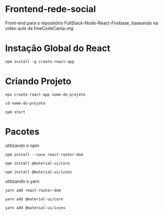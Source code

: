# Frontend-rede-social

Front-end para o repositório FullStack-Node-React-Firebase, baseando na vídeo aula da freeCodeCamp.org


# Instação Global do React  
`npm install -g create-react-app`

# Criando Projeto

`npx create-react-app nome-do-projeto`

`cd nome-do-projeto`

`npm start`

# Pacotes

utilizando o npm

`npm install --save react-router-dom `

`npm install @material-ui/core`

`npm install @material-ui/icons`

utilizando o yarn

`yarn add react-router-dom `

`yarn add @material-ui/core`

`yarn add @material-ui/icons`
